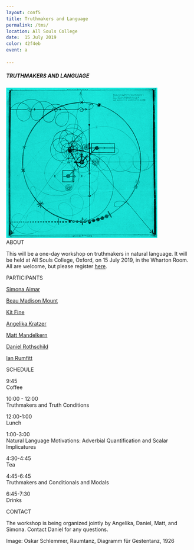 ```yaml
---
layout: conf5
title: Truthmakers and Language
permalink: /tms/
location: All Souls College
date:  15 July 2019
color: 42f4eb
event: a

---
```



##### TRUTHMAKERS AND LANGUAGE

<img src="/materials/schlemmer.jpg" width="410">

<div class="maintext" markdown="1">






<div class="title"> ABOUT </div>

This will be a one-day workshop on truthmakers in natural language.  It will be held at All Souls College, Oxford, on 15 July 2019, in the Wharton Room.  All are welcome, but please register [here](https://docs.google.com/forms/d/e/1FAIpQLSeWXevTRM8L_-L9MTnWEzhxkRQ-AgF1sXwLCiIHiwddfNoKow/viewform?usp=pp_url).

<div class="title"> PARTICIPANTS </div>


[Simona Aimar](https://www.simonaimar.com/)

[Beau Madison Mount](https://www.new.ox.ac.uk/node/1423)

[Kit Fine](https://as.nyu.edu/content/nyu-as/as/faculty/kit-fine.html)

[Angelika Kratzer](http://people.umass.edu/kratzer/)

[Matt Mandelkern](http://users.ox.ac.uk/~sfop0776/)

[Daniel Rothschild](http://danielrothschild.com/)

[Ian Rumfitt](https://www.asc.ox.ac.uk/person/2134)

<div class="title"> SCHEDULE </div>

 <span class ="time">9:45  </span><br> <span class ="titleblack"> Coffee </span><br>

<span class ="time"> 10:00 - 12:00 </span><br>
<span class ="titleblack"> Truthmakers and Truth Conditions </span> <br>

<span class ="time"> 12:00-1:00 </span><br><span class ="titleblack"> Lunch </span> <br>

<span class ="time"> 1:00-3:00 </span><br><span class ="titleblack"> Natural Language Motivations: Adverbial Quantification and Scalar Implicatures </span> <br>

<span class ="time"> 4:30-4:45 </span><br><span class ="titleblack"> Tea </span> <br>

<span class ="time"> 4:45-6:45 </span><br><span class ="titleblack"> Truthmakers and Conditionals and Modals </span> <br>

<span class ="time"> 6:45-7:30 </span><br><span class ="titleblack"> Drinks </span> <br>





<div class="title"> CONTACT </div>

The workshop is being organized jointly by Angelika, Daniel, Matt, and Simona. Contact Daniel for any questions.

<span class ="smaller">
Image: Oskar Schlemmer, Raumtanz, Diagramm für Gestentanz, 1926
</span>
